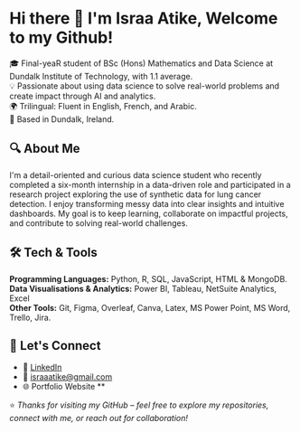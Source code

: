 
# Hi there 👋 I'm Israa Atike, Welcome to my Github!

🎓 Final-yeaR student of BSc (Hons) Mathematics and Data Science at Dundalk Institute of Technology, with 1.1 average.  
💡 Passionate about using data science to solve real-world problems and create impact through AI and analytics.  
🌍 Trilingual: Fluent in English, French, and Arabic.  
📍 Based in Dundalk, Ireland.



## 🔍 About Me

I'm a detail-oriented and curious data science student who recently completed a six-month internship in a data-driven role and participated in a research project exploring the use of synthetic data for lung cancer detection. 
I enjoy transforming messy data into clear insights and intuitive dashboards. My goal is to keep learning, collaborate on impactful projects, and contribute to solving real-world challenges.



## 🛠️ Tech & Tools

**Programming Languages:** Python, R, SQL, JavaScript, HTML & MongoDB.
**Data Visualisations & Analytics:** Power BI, Tableau, NetSuite Analytics, Excel  
**Other Tools:** Git, Figma, Overleaf, Canva, Latex, MS Power Point, MS Word, Trello, Jira.


## 📣 Let's Connect

- 💼 [LinkedIn](https://www.linkedin.com/in/israa-atike-/)
- 📧 israaatike@gmail.com
- 🌐 Portfolio Website **



⭐ *Thanks for visiting my GitHub – feel free to explore my repositories, connect with me, or reach out for collaboration!*
